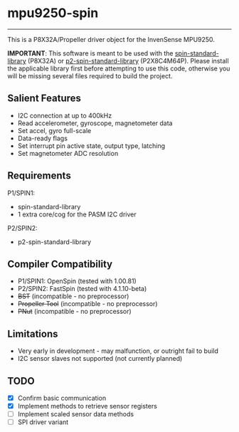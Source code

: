 # mpu9250-spin 
--------------

This is a P8X32A/Propeller driver object for the InvenSense MPU9250.

**IMPORTANT**: This software is meant to be used with the [spin-standard-library](https://github.com/avsa242/spin-standard-library) (P8X32A) or [p2-spin-standard-library](https://github.com/avsa242/p2-spin-standard-library) (P2X8C4M64P). Please install the applicable library first before attempting to use this code, otherwise you will be missing several files required to build the project.

## Salient Features

* I2C connection at up to 400kHz
* Read accelerometer, gyroscope, magnetometer data
* Set accel, gyro full-scale
* Data-ready flags
* Set interrupt pin active state, output type, latching
* Set magnetometer ADC resolution

## Requirements

P1/SPIN1:
* spin-standard-library
* 1 extra core/cog for the PASM I2C driver

P2/SPIN2:
* p2-spin-standard-library

## Compiler Compatibility

* P1/SPIN1: OpenSpin (tested with 1.00.81)
* P2/SPIN2: FastSpin (tested with 4.1.10-beta)
* ~~BST~~ (incompatible - no preprocessor)
* ~~Propeller Tool~~ (incompatible - no preprocessor)
* ~~PNut~~ (incompatible - no preprocessor)

## Limitations

* Very early in development - may malfunction, or outright fail to build
* I2C sensor slaves not supported (not currently planned)

## TODO

- [x] Confirm basic communication
- [x] Implement methods to retrieve sensor registers
- [ ] Implement scaled sensor data methods
- [ ] SPI driver variant
